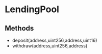 # LendingPool

## Methods


 - deposit(address,uint256,address,uint16)
 - withdraw(address,uint256,address)
